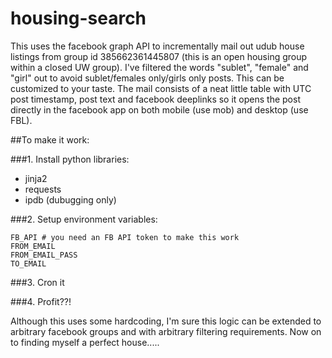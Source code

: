 # housing-search

This uses the facebook graph API to incrementally mail out udub house listings from group id 385662361445807 (this is an open housing group within a closed UW group). I've filtered the words "sublet", "female" and "girl" out to avoid sublet/females only/girls only posts. This can be customized to your taste. The mail consists of a neat little table with UTC post timestamp, post text and facebook deeplinks so it opens the post directly in the facebook app on both mobile (use mob) and desktop (use FBL).

##To make it work:

###1. Install python libraries:
* jinja2
* requests
* ipdb (dubugging only)

###2. Setup environment variables:
```
FB_API # you need an FB API token to make this work
FROM_EMAIL
FROM_EMAIL_PASS
TO_EMAIL
```

###3. Cron it

###4. Profit??!

Although this uses some hardcoding, I'm sure this logic can be extended to arbitrary facebook groups and with arbitrary filtering requirements. Now on to finding myself a perfect house.....
